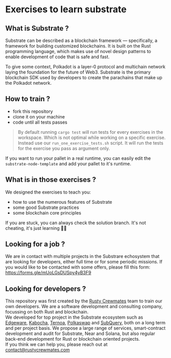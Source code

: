 # Exercises to learn substrate

## What is Substrate ?

Substrate can be described as a blockchain framework — specifically, a framework for building customized blockchains.
It is built on the Rust programming language, which makes use of novel design patterns to enable development of code that is safe and fast.


To give some context, Polkadot is a layer-0 protocol and multichain network laying the foundation for the future of Web3.
Substrate is the primary blockchain SDK used by developers to create the parachains that make up the Polkadot network.


## How to train ?

- fork this repository
- clone it on your machine
- code until all tests passes

> By default running `cargo test` will run tests for every exercises in the workspace. Which is not optimal while working on a specific exercise.  
> Instead use our `run_one_exercise_tests.sh` script. It will run the tests for the exercise you pass as argument only.

If you want to run your pallet in a real runtime, you can easily edit the `substrate-node-template` and add your pallet to it's runtime.

## What is in those exercises ?

We designed the exercises to teach you:
- how to use the numerous features of Substrate
- some good Substrate practices
- some blockchain core principles

If you are stuck, you can always check the solution branch. It's not cheating, it's just learning 🧑‍🎓

## Looking for a job ?

We are in contact with multiple projects in the Substrare echosystem that are looking for developers, either full time or for some periodic missions. If you would like to be contacted with some offers, please fill this form: https://forms.gle/mUoLGsDUSpy4yB3F9

## Looking for developers ?

This repository was first created by the [Rusty Crewmates](https://rustycrewmates.com/) team to train our own developers. We are a software development and consulting company, focussing on both Rust and blockchain.  
We developed for top project in the Substrate ecosystem such as [Edgeware](https://edgewa.re/), [Kabocha](https://www.kabocha.network/), [Ternoa](https://www.ternoa.com/), [Polkaswap](https://polkaswap.io/) and [SubQuery](https://explorer.subquery.network/), both on a long term and per project basis.
We propose a large range of services, smart-contract development and audit for Substrate, Near and Solana, but also regular back-end development for Rust or blockchain oriented projects.  
If you think we can help you, please reach out at contact@rustycrewmates.com
